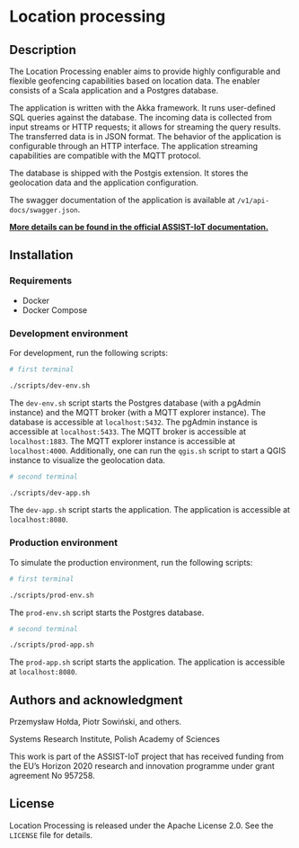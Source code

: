 # Location processing

## Description
The Location Processing enabler aims to provide highly configurable and flexible geofencing capabilities based on location data.
The enabler consists of a Scala application and a Postgres database.

The application is written with the Akka framework. 
It runs user-defined SQL queries against the database.
The incoming data is collected from input streams or HTTP requests; it allows for streaming the query results.
The transferred data is in JSON format. The behavior of the application is configurable through an HTTP interface.
The application streaming capabilities are compatible with the MQTT protocol.

The database is shipped with the Postgis extension.
It stores the geolocation data and the application configuration.

The swagger documentation of the application is available at `/v1/api-docs/swagger.json`.

[**More details can be found in the official ASSIST-IoT documentation.**](https://assist-iot-enablers-documentation.readthedocs.io/en/latest/verticals/self/location_process_enabler.html)

## Installation

### Requirements
- Docker
- Docker Compose

### Development environment
For development, run the following scripts:

```bash
# first terminal

./scripts/dev-env.sh
```
The `dev-env.sh` script starts the Postgres database (with a pgAdmin instance) and the MQTT broker (with a MQTT explorer instance).
The database is accessible at `localhost:5432`.
The pgAdmin instance is accessible at `localhost:5433`.
The MQTT broker is accessible at `localhost:1883`.
The MQTT explorer instance is accessible at `localhost:4000`.
Additionally, one can run the `qgis.sh` script to start a QGIS instance to visualize the geolocation data.

```bash
# second terminal

./scripts/dev-app.sh
```
The `dev-app.sh` script starts the application.
The application is accessible at `localhost:8080`.


### Production environment
To simulate the production environment, run the following scripts:

```bash
# first terminal

./scripts/prod-env.sh
```
The `prod-env.sh` script starts the Postgres database.

```bash
# second terminal

./scripts/prod-app.sh
```
The `prod-app.sh` script starts the application.
The application is accessible at `localhost:8080`.

## Authors and acknowledgment
Przemysław Hołda, Piotr Sowiński, and others.

Systems Research Institute, Polish Academy of Sciences

This work is part of the ASSIST-IoT project that has received funding from the EU’s Horizon 2020 research and innovation programme under grant agreement No 957258.

## License
Location Processing is released under the Apache License 2.0. See the `LICENSE` file for details.

